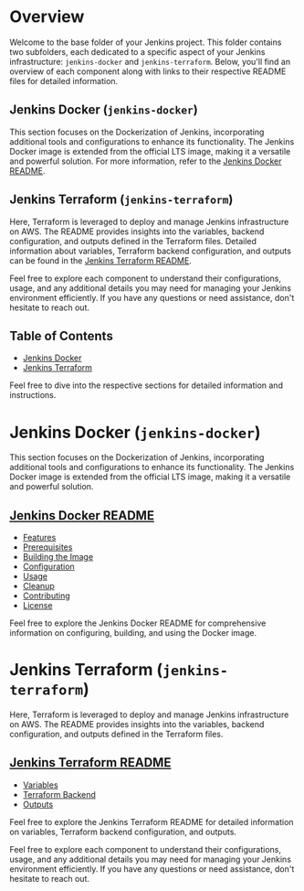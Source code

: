# Overview

Welcome to the base folder of your Jenkins project. This folder contains two subfolders, each dedicated to a specific aspect of your Jenkins infrastructure: `jenkins-docker` and `jenkins-terraform`. Below, you'll find an overview of each component along with links to their respective README files for detailed information.

## Jenkins Docker (`jenkins-docker`)

This section focuses on the Dockerization of Jenkins, incorporating additional tools and configurations to enhance its functionality. The Jenkins Docker image is extended from the official LTS image, making it a versatile and powerful solution. For more information, refer to the [Jenkins Docker README](jenkins-docker/README.md).

## Jenkins Terraform (`jenkins-terraform`)

Here, Terraform is leveraged to deploy and manage Jenkins infrastructure on AWS. The README provides insights into the variables, backend configuration, and outputs defined in the Terraform files. Detailed information about variables, Terraform backend configuration, and outputs can be found in the [Jenkins Terraform README](jenkins-terraform/README.md).

Feel free to explore each component to understand their configurations, usage, and any additional details you may need for managing your Jenkins environment efficiently. If you have any questions or need assistance, don't hesitate to reach out.

## Table of Contents

- [Jenkins Docker](#jenkins-docker)
- [Jenkins Terraform](#jenkins-terraform)

Feel free to dive into the respective sections for detailed information and instructions.

# Jenkins Docker (`jenkins-docker`)

This section focuses on the Dockerization of Jenkins, incorporating additional tools and configurations to enhance its functionality. The Jenkins Docker image is extended from the official LTS image, making it a versatile and powerful solution.

## [Jenkins Docker README](jenkins-docker/README.md)

- [Features](jenkins-docker/README.md#features)
- [Prerequisites](jenkins-docker/README.md#prerequisites)
- [Building the Image](jenkins-docker/README.md#building-the-image)
- [Configuration](jenkins-docker/README.md#configuration)
- [Usage](jenkins-docker/README.md#usage)
- [Cleanup](jenkins-docker/README.md#cleanup)
- [Contributing](jenkins-docker/README.md#contributing)
- [License](jenkins-docker/README.md#license)

Feel free to explore the Jenkins Docker README for comprehensive information on configuring, building, and using the Docker image.

# Jenkins Terraform (`jenkins-terraform`)

Here, Terraform is leveraged to deploy and manage Jenkins infrastructure on AWS. The README provides insights into the variables, backend configuration, and outputs defined in the Terraform files.

## [Jenkins Terraform README](jenkins-terraform/README.md)

- [Variables](jenkins-terraform/README.md#variables)
- [Terraform Backend](jenkins-terraform/README.md#terraform-backend)
- [Outputs](jenkins-terraform/README.md#outputs)

Feel free to explore the Jenkins Terraform README for detailed information on variables, Terraform backend configuration, and outputs.

Feel free to explore each component to understand their configurations, usage, and any additional details you may need for managing your Jenkins environment efficiently. If you have any questions or need assistance, don't hesitate to reach out.
